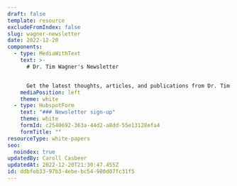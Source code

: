 ```yaml
---
draft: false
template: resource
excludeFromIndex: false
slug: wagner-newsletter
date: 2022-12-20
components:
  - type: MediaWithText
    text: >-
      # Dr. Tim Wagner's Newsletter


      Get the latest thoughts, articles, and publications from Dr. Tim Wagner every month.
    mediaPosition: left
    theme: white
  - type: HubspotForm
    text: "### Newsletter sign-up"
    theme: white
    formId: c2540692-363a-44d2-a8dd-55e13128efa4
    formTitle: ""
resourceType: white-papers
seo:
  noindex: true
updatedBy: Caroll Casbeer
updatedAt: 2022-12-20T21:30:47.455Z
id: ddbfeb33-97b3-4ebe-bc54-980d07fc31f5
---
```

